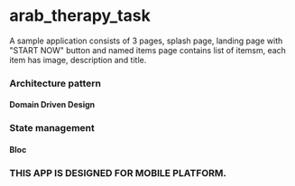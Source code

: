 # arab_therapy_task

A sample application consists of 3 pages, splash page, landing page with "START NOW" button and named items page contains list of itemsm, each item has image, description and title.

### Architecture pattern
#### Domain Driven Design

### State management
#### Bloc

### THIS APP IS DESIGNED FOR MOBILE PLATFORM.

